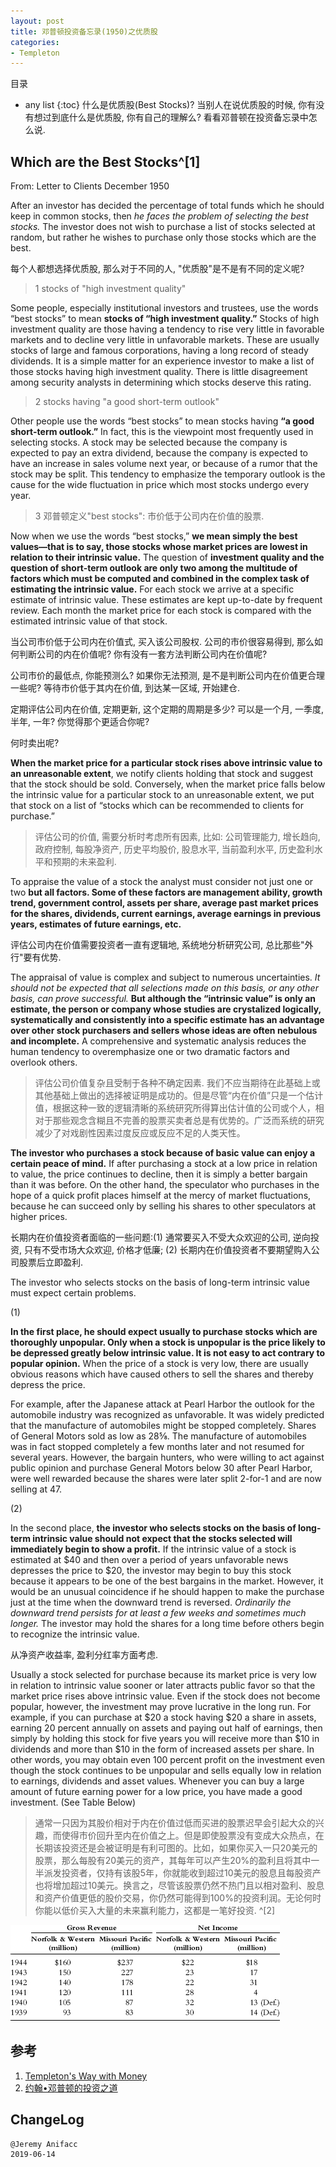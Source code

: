 ```yaml
---
layout: post
title: 邓普顿投资备忘录(1950)之优质股
categories:
- Templeton
---
```

目录
* any list
{:toc}
  什么是优质股(Best Stocks)? 当别人在说优质股的时候, 你有没有想过到底什么是优质股, 你有自己的理解么? 看看邓普顿在投资备忘录中怎么说.

## Which are the Best Stocks^[1]

From: Letter to Clients December 1950

After an investor has decided the percentage of total funds which he should keep in common stocks, then *he faces the problem of selecting the best stocks.* The investor does not wish to purchase a list of stocks selected at random, but rather he wishes to purchase only those stocks which are the best.

每个人都想选择优质股, 那么对于不同的人, "优质股"是不是有不同的定义呢?

> 1 stocks of "high investment quality"

Some people, especially institutional investors and trustees, use the words “best stocks” to mean **stocks of “high investment quality.”** Stocks of high investment quality are those having a tendency to rise very little in favorable markets and to decline very little in unfavorable markets. These are usually stocks of large and famous corporations, having a long record of steady dividends. It is a simple matter for an experience investor to make a list of those stocks having high investment quality. There is little disagreement among security analysts in determining which stocks deserve this rating.

> 2 stocks having "a good short-term outlook"

Other people use the words “best stocks” to mean stocks having **“a good short-term outlook.”** In fact, this is the viewpoint most frequently used in selecting stocks. A stock may be selected because the company is expected to pay an extra dividend, because the company is expected to have an increase in sales volume next year, or because of a rumor that the stock may be split. This tendency to emphasize the temporary outlook is the cause for the wide fluctuation in price which most stocks undergo every year.

> 3 邓普顿定义"best stocks": 市价低于公司内在价值的股票.

Now when we use the words “best stocks,” **we mean simply the best values—that is to say, those stocks whose market prices are lowest in relation to their intrinsic value.** The question of **investment quality and the question of short-term outlook are only two among the multitude of factors which must be computed and combined in the complex task of estimating the intrinsic value.** For each stock we arrive at a specific estimate of intrinsic value. These estimates are kept up-to-date by frequent review. Each month the market price for each stock is compared with the estimated intrinsic value of that stock.

当公司市价低于公司内在价值式, 买入该公司股权. 公司的市价很容易得到, 那么如何判断公司的内在价值呢? 你有没有一套方法判断公司内在价值呢? 

公司市价的最低点, 你能预测么? 如果你无法预测, 是不是判断公司内在价值更合理一些呢? 等待市价低于其内在价值, 到达某一区域, 开始建仓.

定期评估公司内在价值, 定期更新, 这个定期的周期是多少? 可以是一个月, 一季度, 半年, 一年? 你觉得那个更适合你呢?

何时卖出呢?

**When the market price for a particular stock rises above intrinsic value to an unreasonable extent**, we notify clients holding that stock and suggest that the stock should be sold. Conversely, when the market price falls below the intrinsic value for a particular stock to an unreasonable extent, we put that stock on a list of “stocks which can be recommended to clients for purchase.”

> 评估公司的价值, 需要分析时考虑所有因素, 比如: 公司管理能力, 增长趋向, 政府控制, 每股净资产, 历史平均股价, 股息水平, 当前盈利水平, 历史盈利水平和预期的未来盈利.

To appraise the value of a stock the analyst must consider not just one or two **but all factors. Some of these factors are management ability, growth trend, government control, assets per share, average past market prices for the shares, dividends, current earnings, average earnings in previous years, estimates of future earnings, etc.**

评估公司内在价值需要投资者一直有逻辑地, 系统地分析研究公司, 总比那些"外行"要有优势.

The appraisal of value is complex and subject to numerous uncertainties. *It should not be expected that all selections made on this basis, or any other basis, can prove successful.* **But although the “intrinsic value” is only an estimate, the person or company whose studies are crystalized logically, systematically and consistently into a specific estimate has an advantage over other stock purchasers and sellers whose ideas are often nebulous and incomplete.** A comprehensive and systematic analysis reduces the human tendency to overemphasize one or two dramatic factors and overlook others.

> 评估公司价值复杂且受制于各种不确定因素. 我们不应当期待在此基础上或其他基础上做出的选择被证明是成功的。但是尽管“内在价值”只是一个估计值，根据这种一致的逻辑清晰的系统研究所得算出估计值的公司或个人，相对于那些观念含糊且不完善的股票买卖者总是有优势的。广泛而系统的研究减少了对戏剧性因素过度反应或反应不足的人类天性。

**The investor who purchases a stock because of basic value can enjoy a certain peace of mind.** If after purchasing a stock at a low price in relation to value, the price continues to decline, then it is simply a better bargain than it was before. On the other hand, the speculator who purchases in the hope of a quick profit places himself at the mercy of market fluctuations, because he can succeed only by selling his shares to other speculators at higher prices.

长期内在价值投资者面临的一些问题:(1) 通常要买入不受大众欢迎的公司, 逆向投资, 只有不受市场大众欢迎, 价格才低廉; (2) 长期内在价值投资者不要期望购入公司股票后立即盈利.

The investor who selects stocks on the basis of long-term intrinsic value must expect certain problems. 

(1)

**In the first place, he should expect usually to purchase stocks which are thoroughly unpopular. Only when a stock is unpopular is the price likely to be depressed greatly below intrinsic value. It is not easy to act contrary to popular opinion.** When the price of a stock is very low, there are usually obvious reasons which have caused others to sell the shares and thereby depress the price. 

For example, after the Japanese attack at Pearl Harbor the outlook for the automobile industry was recognized as unfavorable. It was widely predicted that the manufacture of automobiles might be stopped completely. Shares of General Motors sold as low as 28⅝. The manufacture of automobiles was in fact stopped completely a few months later and not resumed for several years. However, the bargain hunters, who were willing to act against public opinion and purchase General Motors below 30 after Pearl Harbor, were well rewarded because the shares were later split 2-for-1 and are now selling at 47.

(2)

In the second place, **the investor who selects stocks on the basis of long-term intrinsic value should not expect that the stocks selected will immediately begin to show a profit.** If the intrinsic value of a stock is estimated at $40 and then over a period of years unfavorable news depresses the price to $20, the investor may begin to buy this stock because it appears to be one of the best bargains in the market. However, it would be an unusual coincidence if he should happen to make the purchase just at the time when the downward trend is reversed. *Ordinarily the downward trend persists for at least a few weeks and sometimes much longer.* The investor may hold the shares for a long time before others begin to recognize the intrinsic value.

从净资产收益率, 盈利分红率方面考虑.

Usually a stock selected for purchase because its market price is very low in relation to intrinsic value sooner or later attracts public favor so that the market price rises above intrinsic value. Even if the stock does not become popular, however, the investment may prove lucrative in the long run. For example, if you can purchase at $20 a stock having $20 a share in assets, earning 20 percent annually on assets and paying out half of earnings, then simply by holding this stock for five years you will receive more than $10 in dividends and more than $10 in the form of increased assets per share. In other words, you may obtain even 100 percent profit on the investment even though the stock continues to be unpopular and sells equally low in relation to earnings, dividends and asset values. Whenever you can buy a large amount of future earning power for a low price, you have made a good investment. (See Table Below)

> 通常一只因为其股价相对于内在价值过低而买进的股票迟早会引起大众的兴趣，而使得市价回升至内在价值之上。但是即使股票没有变成大众热点，在长期该投资还是会被证明是有利可图的。比如，如果你买入一只20美元的股票，那么每股有20美元的资产，其每年可以产生20%的盈利且将其中一半派发投资者，仅持有该股5年，你就能收到超过10美元的股息且每股资产也将增加超过10美元。换言之，尽管该股票仍然不热门且以相对盈利、股息和资产价值更低的股价交易，你仍然可能得到100%的投资利润。无论何时你能以低价买入大量的未来赢利能力，这都是一笔好投资. ^[2]

![gross-revenue/net-income](https://raw.githubusercontent.com/Anifacc/anifacc.github.io/master/images/templeton-gross-revenue-to-netincome.png)

## 参考

1. [Templeton's Way with Money](https://book.douban.com/subject/6915772/)
2. [约翰•邓普顿的投资之道](https://book.douban.com/subject/25723410/)

## ChangeLog

```
@Jeremy Anifacc
2019-06-14
```
